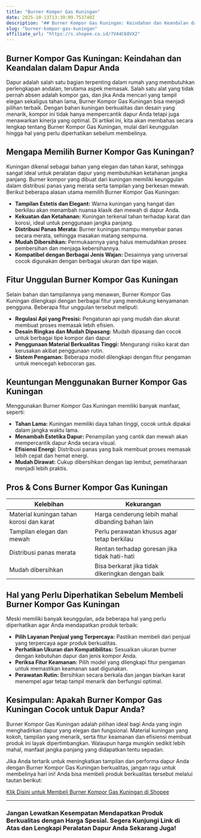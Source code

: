 ```yaml
---
title: "Burner Kompor Gas Kuningan"
date: 2025-10-13T13:39:09.753740Z
description: "## Burner Kompor Gas Kuningan: Keindahan dan Keandalan dalam Dapur Anda..."
slug: "burner-kompor-gas-kuningan"
affiliate_url: "https://s.shopee.co.id/7V44C68VX2"
---
```

## Burner Kompor Gas Kuningan: Keindahan dan Keandalan dalam Dapur Anda

Dapur adalah salah satu bagian terpenting dalam rumah yang membutuhkan perlengkapan andalan, terutama aspek memasak. Salah satu alat yang tidak pernah absen adalah kompor gas, dan jika Anda mencari yang tampil elegan sekaligus tahan lama, Burner Kompor Gas Kuningan bisa menjadi pilihan terbaik. Dengan bahan kuningan berkualitas dan desain yang menarik, kompor ini tidak hanya mempercantik dapur Anda tetapi juga menawarkan kinerja yang optimal. Di artikel ini, kita akan membahas secara lengkap tentang Burner Kompor Gas Kuningan, mulai dari keunggulan hingga hal yang perlu diperhatikan sebelum membelinya.

## Mengapa Memilih Burner Kompor Gas Kuningan?

Kuningan dikenal sebagai bahan yang elegan dan tahan karat, sehingga sangat ideal untuk peralatan dapur yang membutuhkan ketahanan jangka panjang. Burner kompor yang dibuat dari kuningan memiliki keunggulan dalam distribusi panas yang merata serta tampilan yang berkesan mewah. Berikut beberapa alasan utama memilih Burner Kompor Gas Kuningan:

- **Tampilan Estetis dan Elegant:** Warna kuningan yang hangat dan berkilau akan menambah nuansa klasik dan mewah di dapur Anda.
- **Kekuatan dan Ketahanan:** Kuningan terkenal tahan terhadap karat dan korosi, ideal untuk penggunaan jangka panjang.
- **Distribusi Panas Merata:** Burner kuningan mampu menyebar panas secara merata, sehingga masakan matang sempurna.
- **Mudah Dibersihkan:** Permukaannya yang halus memudahkan proses pembersihan dan menjaga kebersihannya.
- **Kompatibel dengan Berbagai Jenis Wajan:** Desainnya yang universal cocok digunakan dengan berbagai ukuran dan tipe wajan.

## Fitur Unggulan Burner Kompor Gas Kuningan

Selain bahan dan tampilannya yang menawan, Burner Kompor Gas Kuningan dilengkapi dengan berbagai fitur yang mendukung kenyamanan pengguna. Beberapa fitur unggulan tersebut meliputi:

- **Regulasi Api yang Presisi:** Pengaturan api yang mudah dan akurat membuat proses memasak lebih efisien.
- **Desain Ringkas dan Mudah Dipasang:** Mudah dipasang dan cocok untuk berbagai tipe kompor dan dapur.
- **Penggunaan Material Berkualitas Tinggi:** Mengurangi risiko karat dan kerusakan akibat penggunaan rutin.
- **Sistem Pengaman:** Beberapa model dilengkapi dengan fitur pengaman untuk mencegah kebocoran gas.

## Keuntungan Menggunakan Burner Kompor Gas Kuningan

Menggunakan Burner Kompor Gas Kuningan memiliki banyak manfaat, seperti:

- **Tahan Lama:** Kuningan memiliki daya tahan tinggi, cocok untuk dipakai dalam jangka waktu lama.
- **Menambah Estetika Dapur:** Penampilan yang cantik dan mewah akan mempercantik dapur Anda secara visual.
- **Efisiensi Energi:** Distribusi panas yang baik membuat proses memasak lebih cepat dan hemat energi.
- **Mudah Dirawat:** Cukup dibersihkan dengan lap lembut, pemeliharaan menjadi lebih praktis.

## Pros & Cons Burner Kompor Gas Kuningan

| Kelebihan | Kekurangan |
|------------------------------|------------------------------|
| Material kuningan tahan korosi dan karat | Harga cenderung lebih mahal dibanding bahan lain |
| Tampilan elegan dan mewah | Perlu perawatan khusus agar tetap berkilau |
| Distribusi panas merata | Rentan terhadap goresan jika tidak hati-hati |
| Mudah dibersihkan | Bisa berkarat jika tidak dikeringkan dengan baik |

## Hal yang Perlu Diperhatikan Sebelum Membeli Burner Kompor Gas Kuningan

Meski memiliki banyak keunggulan, ada beberapa hal yang perlu diperhatikan agar Anda mendapatkan produk terbaik:

- **Pilih Layanan Penjual yang Terpercaya:** Pastikan membeli dari penjual yang terpercaya agar produk berkualitas.
- **Perhatikan Ukuran dan Kompatibilitas:** Sesuaikan ukuran burner dengan kebutuhan dapur dan jenis kompor Anda.
- **Periksa Fitur Keamanan:** Pilih model yang dilengkapi fitur pengaman untuk memastikan keamanan saat digunakan.
- **Perawatan Rutin:** Bersihkan secara berkala dan jangan biarkan karat menempel agar tetap tampil menarik dan berfungsi optimal.

## Kesimpulan: Apakah Burner Kompor Gas Kuningan Cocok untuk Dapur Anda?

Burner Kompor Gas Kuningan adalah pilihan ideal bagi Anda yang ingin menghadirkan dapur yang elegan dan fungsional. Material kuningan yang kokoh, tampilan yang menarik, serta fitur keamanan dan efisiensi membuat produk ini layak dipertimbangkan. Walaupun harga mungkin sedikit lebih mahal, manfaat jangka panjang yang didapatkan tentu sepadan.

Jika Anda tertarik untuk meningkatkan tampilan dan performa dapur Anda dengan Burner Kompor Gas Kuningan berkualitas, jangan ragu untuk membelinya hari ini! Anda bisa membeli produk berkualitas tersebut melalui tautan berikut:

[Klik Disini untuk Membeli Burner Kompor Gas Kuningan di Shopee](https://s.shopee.co.id/7V44C68VX2)

---

### Jangan Lewatkan Kesempatan Mendapatkan Produk Berkualitas dengan Harga Spesial. Segera Kunjungi Link di Atas dan Lengkapi Peralatan Dapur Anda Sekarang Juga!